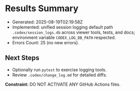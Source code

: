# Results Summary

- Generated: 2025-08-19T02:19:58Z
- Implemented: unified session logging default path `.codex/session_logs.db` across viewer tools, tests, and docs; environment variable `CODEX_LOG_DB_PATH` respected.
- Errors Count: 25 (no new errors).

## Next Steps
- Optionally run `pytest` to exercise logging tools.
- Review `.codex/change_log.md` for detailed diffs.

**Constraint:** DO NOT ACTIVATE ANY GitHub Actions files.
